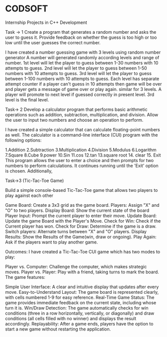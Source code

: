 # CODSOFT
Internship Projects in C++ Development 

Task -> 1 
Create a program that generates a random number and asks the
user to guess it. Provide feedback on whether the guess is too
high or too low until the user guesses the correct number.

I have created a number guessing game with 3 levels using random number generator 
A number will generated randomly according levels and range of number.
1st level will let the player to guess between 1-30 numbers with 10 attempts to guess.
2nd level will let the player to guess between 1-50 numbers with 10 attempts to guess.
3rd level will let the player to guess between 1-100 numbers with 10 attempts to guess.
Each level has separate attempt counter if a player can't guess in 10 attempts then game will be over and
player gets a message of game over or play again. similar for 3 levels.
A player will promote to next level if guessed correctly in present level. 3rd level is the final level.

Task-> 2
Develop a calculator program that performs basic arithmetic
operations such as addition, subtraction, multiplication, and
division. Allow the user to input two numbers and choose an
operation to perform.

I have created a simple calculator that can calculate floating-point numbers as well. The calculator is a command-line interface (CUI) program with the following options:

1.Addition
2.Subtraction
3.Multiplication
4.Division
5.Modulus
6.Logarithm
7.Square
8.Cube
9.power
10.Sin
11.cos
12.tan
13.square root
14. clear
15. Exit
This program allows the user to enter a choice and then prompts for two numbers to perform calculations. It continues running until the 'Exit' option is chosen. Additionally,


Task->3 (Tic-Tac-Toe Game)

Build a simple console-based Tic-Tac-Toe game that
allows two players to play against each other

Game Board: Create a 3x3 grid as the game board.
Players: Assign "X" and "O" to two players.
Display Board: Show the current state of the board
Player Input: Prompt the current player to enter their move.
Update Board: Update the game Board with the Player's Move.
Check for Win: Check if the Current player has won.
Check for Draw: Determine if the game is a draw.
Switch players: Alternate turns between "X" and "O" players.
Display Results: Show the Results of the Game(win, draw or ongoing).
Play Again: Ask if the players want to play another game.

Outcomes:
I have created a Tic-Tac-Toe CUI game which has two modes to play:

Player vs. Computer: Challenge the computer, which makes strategic moves.
Player vs. Player: Play with a friend, taking turns to mark the board.
The game features:

Simple User Interface: A clear and intuitive display that updates after every move.
Easy-to-Understand Layout: The game board is represented clearly, with cells numbered 1-9 for easy reference.
Real-Time Game Status: The game provides immediate feedback on the current state, including whose turn it is.
Win/Draw Detection: The game automatically checks for win conditions (three in a row horizontally, vertically, or diagonally) and draw conditions (all cells filled with no winner) and displays the result accordingly.
Replayability: After a game ends, players have the option to start a new game without restarting the application.



